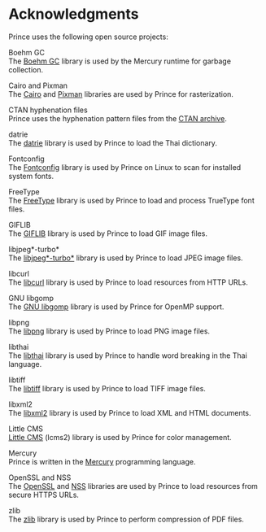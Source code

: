 Acknowledgments
===============

Prince uses the following open source projects:

Boehm GC  
The [Boehm GC](http://www.hboehm.info/gc/) library is used by the Mercury runtime for garbage collection.

Cairo and Pixman  
The [Cairo](http://www.cairographics.org/) and [Pixman](http://www.pixman.org/) libraries are used by Prince for rasterization.

CTAN hyphenation files  
Prince uses the hyphenation pattern files from the [CTAN archive](http://tug.ctan.org/tex-archive/language/hyph-utf8/tex/generic/hyph-utf8/patterns/txt/).

datrie  
The [datrie](http://linux.thai.net/projects/datrie) library is used by Prince to load the Thai dictionary.

Fontconfig  
The [Fontconfig](http://www.fontconfig.org/) library is used by Prince on Linux to scan for installed system fonts.

FreeType  
The [FreeType](http://freetype.org/) library is used by Prince to load and process TrueType font files.

GIFLIB  
The [GIFLIB](http://giflib.sourceforge.net/) library is used by Prince to load GIF image files.

libjpeg*-turbo*  
The [libjpeg*-turbo*](https://libjpeg-turbo.org/) library is used by Prince to load JPEG image files.

libcurl  
The [libcurl](http://curl.haxx.se/) library is used by Prince to load resources from HTTP URLs.

GNU libgomp  
The [GNU libgomp](https://gcc.gnu.org/onlinedocs/libgomp/) library is used by Prince for OpenMP support.

libpng  
The [libpng](http://libpng.org/pub/png/libpng.html) library is used by Prince to load PNG image files.

libthai  
The [libthai](http://linux.thai.net/projects/libthai) library is used by Prince to handle word breaking in the Thai language.

libtiff  
The [libtiff](http://www.libtiff.org/) library is used by Prince to load TIFF image files.

libxml2  
The [libxml2](http://xmlsoft.org/) library is used by Prince to load XML and HTML documents.

Little CMS  
[Little CMS](http://www.littlecms.com/) (lcms2) library is used by Prince for color management.

Mercury  
Prince is written in the [Mercury](http://mercurylang.org) programming language.

OpenSSL and NSS  
The [OpenSSL](http://www.openssl.org/) and [NSS](https://developer.mozilla.org/en-US/docs/Mozilla/Projects/NSS) libraries are used by Prince to load resources from secure HTTPS URLs.

zlib  
The [zlib](http://www.zlib.net/) library is used by Prince to perform compression of PDF files.


